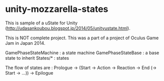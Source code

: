 # unity-mozzarella-states

This is sample of a uState for Unity (http://udasankoubou.blogspot.jp/2014/05/unityustate.html).

This is NOT complete project.
This was a part of a project of Oculus Game Jam in Japan 2014.

GamePhaseStateMachine : a state machine
GamePhaseStateBase : a base state to inherit
States/* : states

The flow of states are :
Prologue -> (Start -> Action -> Reaction -> End (-> Start -> ...)) -> Epilogue
